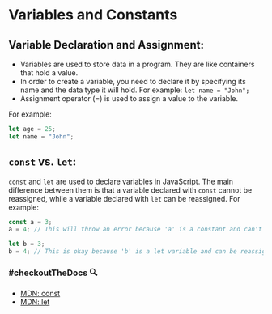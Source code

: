 # Variables and Constants

## Variable Declaration and Assignment:

- Variables are used to store data in a program. They are like containers that hold a value.
- In order to create a variable, you need to declare it by specifying its name and the data type it will hold. For example:
`let name = "John";`
- Assignment operator (=) is used to assign a value to the variable. 

For example:
```js
let age = 25;
let name = "John";
```

## `const` vs. `let`:

`const` and `let` are used to declare variables in JavaScript.
The main difference between them is that a variable declared with `const` cannot be reassigned, while a variable declared with `let` can be reassigned.
For example:
```js
const a = 3;
a = 4; // This will throw an error because 'a' is a constant and can't be reassigned

let b = 3;
b = 4; // This is okay because 'b' is a let variable and can be reassigned
```

### #checkoutTheDocs 🔍
- [MDN: const](https://developer.mozilla.org/en-US/docs/Web/JavaScript/Reference/Statements/const)
- [MDN: let](https://developer.mozilla.org/en-US/docs/Web/JavaScript/Reference/Statements/let)